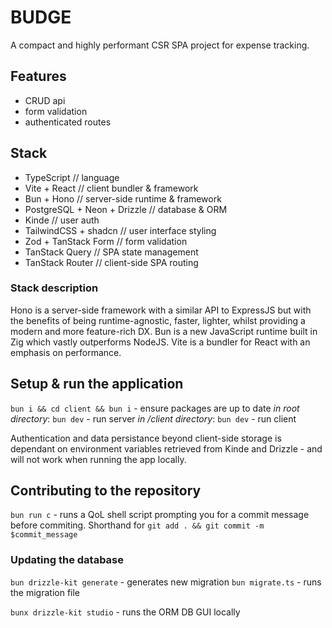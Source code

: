 # BUDGE

A compact and highly performant CSR SPA project for expense tracking.

## Features

-   CRUD api
-   form validation
-   authenticated routes

## Stack

-   TypeScript // language
-   Vite + React // client bundler & framework
-   Bun + Hono // server-side runtime & framework
-   PostgreSQL + Neon + Drizzle // database & ORM
-   Kinde // user auth
-   TailwindCSS + shadcn // user interface styling
-   Zod + TanStack Form // form validation
-   TanStack Query // SPA state management
-   TanStack Router // client-side SPA routing

### Stack description

Hono is a server-side framework with a similar API to ExpressJS but with the benefits of being runtime-agnostic, faster, lighter, whilst providing a modern and more feature-rich DX.
Bun is a new JavaScript runtime built in Zig which vastly outperforms NodeJS.
Vite is a bundler for React with an emphasis on performance.

## Setup & run the application

`bun i && cd client && bun i` - ensure packages are up to date
_in root directory_: `bun dev` - run server
_in /client directory_: `bun dev` - run client

Authentication and data persistance beyond client-side storage is dependant on environment variables retrieved from Kinde and Drizzle - and will not work when running the app locally.

## Contributing to the repository

`bun run c` - runs a QoL shell script prompting you for a commit message before commiting.
Shorthand for `git add . && git commit -m $commit_message`

### Updating the database

`bun drizzle-kit generate` - generates new migration
`bun migrate.ts` - runs the migration file

`bunx drizzle-kit studio` - runs the ORM DB GUI locally
